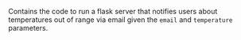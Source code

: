 Contains the code to run a flask server that notifies users about temperatures out of range via email given the `email` and `temperature` parameters.